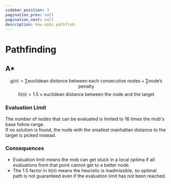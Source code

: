 ```yaml
---
sidebar_position: 3
pagination_prev: null
pagination_next: null
description: How mobs pathfind.
---
```


# Pathfinding

## A*

$$
g(n) = \sum{\text{euclidean distance between each consecutive nodes}} + \sum{\text{node's penalty}}
$$
$$
h(n) = 1.5 \times \text{euclidean distance between the node and the target}
$$

### Evaluation Limit

The number of nodes that can be evaluated is limited to 16 times the mob's base follow range.  
If no solution is found, the node with the smallest manhattan distance to the target is picked instead.

### Consequences

* Evaluation limit means the mob can get stuck in a local optima
if all evaluations from that point cannot get to a better node.
* The 1.5 factor in $h(n)$ means the heuristic is inadmissible, so optimal path is not guaranteed
even if the evaluation limit has not been reached.
